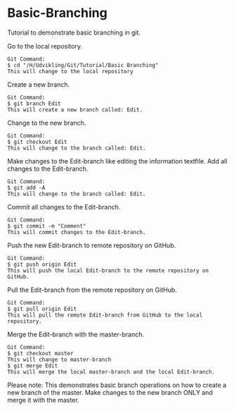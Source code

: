 # Basic-Branching
Tutorial to demonstrate basic branching in git.

Go to the local repository.
```
Git Command:
$ cd "/H/Udvikling/Git/Tutorial/Basic Branching"
This will change to the local repository
```
Create a new branch.
```
Git Command:
$ git branch Edit
This will create a new branch called: Edit.
```
Change to the new branch.
```
Git Command:
$ git checkout Edit
This will change to the branch called: Edit.
```
Make changes to the Edit-branch like editing the information textfile.
Add all changes to the Edit-branch.
```
Git Command:
$ git add -A
This will change to the branch called: Edit.
```
Commit all changes to the Edit-branch.
```
Git Command:
$ git commit -m "Comment"
This will commit changes to the Edit-branch.
```
Push the new Edit-branch to remote repository on GitHub.
```
Git Command:
$ git push origin Edit
This will push the local Edit-branch to the remote repository on GitHub. 
```
Pull the Edit-branch from the remote repository on GitHub. 
```
Git Command:
$ git pull origin Edit
This will pull the remote Edit-branch from GitHub to the local repository. 
```
Merge the Edit-branch with the master-branch.
```
Git Command:
$ git checkout master
This will change to master-branch
$ git merge Edit
This will merge the local master-branch and the local Edit-branch.  
```
Please note: This demonstrates basic branch operations on how to create a new branch of the master. Make changes to the new branch ONLY and merge it with the master.
